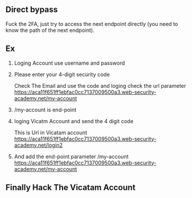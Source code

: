 ## Direct bypass
Fuck the 2FA, just try to access the next endpoint directly (you need to know the path of the next endpoint).


## Ex 
 
 1. Loging Account use username and password 
 2. Please enter your 4-digit security code 
 
      Check The Email and use the code and loging
      check the url parameter
      https://aca11f651ff1ebfac0cc7137009500a3.web-security-academy.net/my-account
 3. /my-account is end-point
 4. loging Vicatm Account and send the 4 digit code 

      This is Url in Vicatam account
      https://aca11f651ff1ebfac0cc7137009500a3.web-security-academy.net/login2
 5. And add the end-point parameter
      /my-account
      https://aca11f651ff1ebfac0cc7137009500a3.web-security-academy.net/my-account
 
 ## Finally Hack The Vicatam Account
